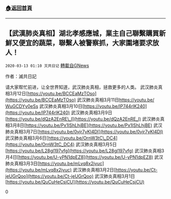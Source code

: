 ###  [:house:返回首頁](https://github.com/ourhimalayas/txt)
---

## 【武漢肺炎真相】湖北孝感應城，業主自己聯繫購買新鮮又便宜的蔬菜，聯繫人被警察抓，大家圍堵要求放人！
`2020-03-13 01:10 灭共日记` [轉載自GNews](https://gnews.org/zh-hant/139935/)

作者：滅共日記



请大家帮忙前进，让全世界知道，武汉肺炎真相，拯救更多的人类。
武汉肺炎真相3月12日[https://youtu.be/BCCEaMzTOso](https://youtu.be/BCCEaMzTOso)
武汉肺炎真相3月11日[https://youtu.be/ WuGCDYy0eSs](https://youtu.be/WuGCDYy0eSs)
武汉肺炎真相3月10日[https://youtu.be/lP744rlK240](https://youtu.be/lP744rlK240)
武汉肺炎真相3月9日[https://youtu.be/dQzA2EnRE\_I](https://youtu.be/dQzA2EnRE_I)
武汉肺炎真相3月8日[https://youtu.be/Px1IShLhjBE](https://youtu.be/Px1IShLhjBE)
武汉肺炎真相3月7日[https://youtu.be/0vjr7yKl4DI](https://youtu.be/0vjr7yKl4DI)
武汉肺炎真相3月6日[https://youtu.be/OrnW3tC\_DC4](https://youtu.be/OrnW3tC_DC4)
武汉肺炎真相3月5日[https://youtu.be/L28gl197vfg](https://youtu.be/L28gl197vfg)
武汉肺炎真相3月4日[https://youtu.be/U-yPN1dpEZ8](https://youtu.be/U-yPN1dpEZ8)
武汉肺炎真相3月3日[https://youtu.be/mLvq8x2jvuc](https://youtu.be/mLvq8x2jvuc)
武汉肺炎真相3月2日[https://youtu.be/Ct-jeUGrQoo](https://youtu.be/Ct-jeUGrQoo)
武汉肺炎真相3月1日[https://youtu.be/QuCuHeCsjCU](https://youtu.be/QuCuHeCsjCU)

0
